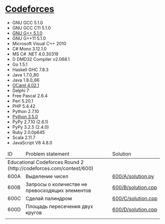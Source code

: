 # [Codeforces](http://codeforces.com/)

- GNU GCC 5.1.0
- GNU GCC C11 5.1.0
- [GNU G++ 5.1.0](c++.md)
- GNU G++11 5.1.0
- Microsoft Visual C++ 2010
- C# Mono 3.12.1.0
- MS C# .NET 4.0.30319
- D DMD32 Compiler v2.068.1
- Go 1.5.1
- Haskell GHC 7.8.3
- Java 1.7.0_80
- Java 1.8.0_66
- [OCaml 4.02.1](ocaml.md)
- Delphi 7
- Free Pascal 2.6.4
- Perl 5.20.1
- PHP 5.4.42
- Python 2.7.10
- [Python 3.5.0](python.md)
- PyPy 2.7.10 (2.6.1)
- PyPy 3.2.5 (2.4.0)
- Ruby 2.0.0p645
- Scala 2.11.7
- JavaScript V8 4.8.0

<table>
<thead>
  <tr>
    <td>ID</td>
    <td>Problem statement</td>
    <td>Solution</td>
  </tr>
</thead>
<tbody>
  <tr>
    <td colspan="3">Educational Codeforces Round 2 (http://codeforces.com/contest/600)</td>
  </tr>
  <tr>
    <td>600A</td>
    <td>Выделение чисел</td>
    <td><a href="600/A/solution.py">600/A/solution.py</a></td>
  </tr>
  <tr>
    <td>600B</td>
    <td>Запросы о количестве не превосходящих элементов</td>
    <td><a href="600/B/solution.cpp">600/B/solution.cpp</a></td>
  </tr>
  <tr>
    <td>600C</td>
    <td>Сделай палиндром</td>
    <td><a href="600/C/solution.cpp">600/C/solution.cpp</a></td>
  </tr>
  <tr>
    <td>600D</td>
    <td>Площадь пересечения двух кругов</td>
    <td><a href="600/D/solution.cpp">600/D/solution.cpp</a></td>
  </tr>
  <tr>
    <td colspan="3"></td>
  </tr>
</table>
